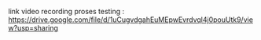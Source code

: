 link video recording proses testing : https://drive.google.com/file/d/1uCugvdgahEuMEpwEvrdvql4j0pouUtk9/view?usp=sharing
